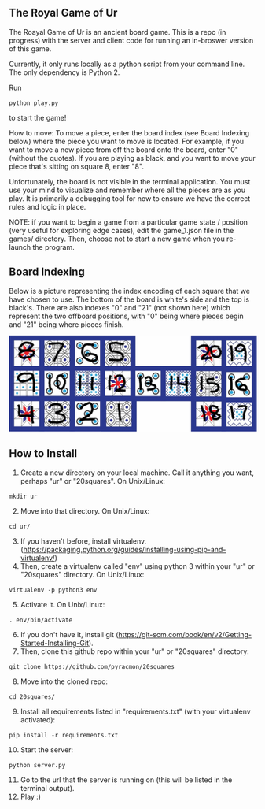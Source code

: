 The Royal Game of Ur
--------------------

The Roayal Game of Ur is an ancient board game. This is a repo (in progress) with the server and client code for running an in-broswer version of this game.

Currently, it only runs locally as a python script from your command line. The only dependency is Python 2.

Run
```
python play.py
```
to start the game!

How to move:
To move a piece, enter the board index (see Board Indexing below) where the piece you want to move is located. For example, if you want to move a new piece from off the board onto the board, enter "0" (without the quotes). If you are playing as black, and you want to move your piece that's sitting on square 8, enter "8".

Unfortunately, the board is not visible in the terminal application. You must use your mind to visualize and remember where all the pieces are as you play. It is primarily a debugging tool for now to ensure we have the correct rules and logic in place.

NOTE: if you want to begin a game from a particular game state / position (very useful for exploring edge cases), edit the game_1.json file in the games/ directory. Then, choose not to start a new game when you re-launch the program.

Board Indexing
--------------
Below is a picture representing the index encoding of each square that we have chosen to use. The bottom of the board is white's side and the top is black's. There are also indexes "0" and "21" (not shown here) which represent the two offboard positions, with "0" being where pieces begin and "21" being where pieces finish.

![alt text](/ur-board-indexes.gif?raw=true)


How to Install
--------------
1. Create a new directory on your local machine. Call it anything you want, perhaps "ur" or "20squares". On Unix/Linux:
```
mkdir ur
```
2. Move into that directory. On Unix/Linux:
```
cd ur/
```
3. If you haven't before, install virtualenv. (https://packaging.python.org/guides/installing-using-pip-and-virtualenv/)
4. Then, create a virtualenv called "env" using python 3 within your "ur" or "20squares" directory. On Unix/Linux:
```
virtualenv -p python3 env
```
5. Activate it. On Unix/Linux:
```
. env/bin/activate
```
6. If you don't have it, install git (https://git-scm.com/book/en/v2/Getting-Started-Installing-Git).
7. Then, clone this github repo within your "ur" or "20squares" directory:
```
git clone https://github.com/pyracmon/20squares
```
8. Move into the cloned repo:
```
cd 20squares/
```
9. Install all requirements listed in "requirements.txt" (with your virtualenv activated):
```
pip install -r requirements.txt
```
10. Start the server:
```
python server.py
```
11. Go to the url that the server is running on (this will be listed in the terminal output).
12. Play :)